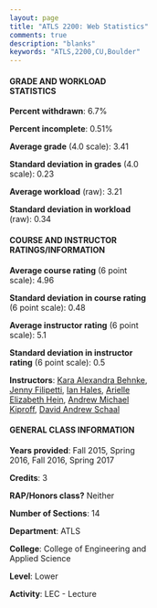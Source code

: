```yaml
---
layout: page
title: "ATLS 2200: Web Statistics"
comments: true
description: "blanks"
keywords: "ATLS,2200,CU,Boulder"
---
```

<head>
<script src="https://ajax.googleapis.com/ajax/libs/jquery/2.1.3/jquery.min.js"></script>
<script src="https://dl.dropboxusercontent.com/s/pc42nxpaw1ea4o9/highcharts.js?dl=0"></script>
<!-- <script src="../assets/js/highcharts.js"></script> -->
<style type="text/css">@font-face {
	font-family: "Bebas Neue";
	src: url(https://www.filehosting.org/file/details/544349/BebasNeue Regular.otf) format("opentype");
	}
	h1.Bebas { 
		font-family: "Bebas Neue", Verdana, Tahoma;
	}
</style>
</head>
<body>
	<div id="container" style="float: right; width: 45%; height: 88%; margin-left: 2.5%; margin-right: 2.5%;"></div>
	<script language="JavaScript">
		$(document).ready(function() {
		var chart = {type: 'column'};
		var title = {text: 'Grade Distribution'};
		var xAxis = {categories: ['A','B','C','D','F'],crosshair: true};
		var yAxis = {min: 0,title: {text: 'Percentage'}};
		var tooltip = {headerFormat: '<center><b><span style="font-size:20px">{point.key}</span></b></center>',
		               pointFormat: '<td style="padding:0"><b>{point.y:.1f}%</b></td>',
		               footerFormat: '</table>',shared: true,useHTML: true};
		var plotOptions = {column: {pointPadding: 0.0,borderWidth: 0}};  
		var credits = {enabled: false};var series= [{name: 'Percent',data: [49.77,45.16,3.92,0.7,0.46,]}];
		var json = {};
		json.chart = chart;
		json.title = title;
		json.tooltip = tooltip;
		json.xAxis = xAxis;
		json.yAxis = yAxis;  
		json.series = series;
		json.plotOptions = plotOptions;  
		json.credits = credits;
		$('#container').highcharts(json);
	});
	</script>
</body>
			   
#### GRADE AND WORKLOAD STATISTICS

**Percent withdrawn**: 6.7%

**Percent incomplete**: 0.51%

**Average grade** (4.0 scale): 3.41

**Standard deviation in grades** (4.0 scale): 0.23

**Average workload** (raw): 3.21

**Standard deviation in workload** (raw): 0.34

#### COURSE AND INSTRUCTOR RATINGS/INFORMATION

**Average course rating** (6 point scale): 4.96

**Standard deviation in course rating** (6 point scale): 0.48

**Average instructor rating** (6 point scale): 5.1

**Standard deviation in instructor rating** (6 point scale): 0.5

**Instructors**: <a href='../../instructors/Kara_Alexandra_Behnke'>Kara Alexandra Behnke</a>, <a href='../../instructors/Jenny_Filipetti'>Jenny Filipetti</a>, <a href='../../instructors/Ian_Hales'>Ian Hales</a>, <a href='../../instructors/Arielle_Elizabeth_Hein'>Arielle Elizabeth Hein</a>, <a href='../../instructors/Andrew_Michael_Kiproff'>Andrew Michael Kiproff</a>, <a href='../../instructors/David_Andrew_Schaal'>David Andrew Schaal</a>

#### GENERAL CLASS INFORMATION

**Years provided**: Fall 2015, Spring 2016, Fall 2016, Spring 2017

**Credits**: 3

**RAP/Honors class?** Neither

**Number of Sections**: 14

**Department**: ATLS

**College**: College of Engineering and Applied Science

**Level**: Lower

**Activity**: LEC - Lecture
